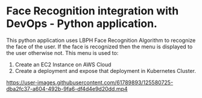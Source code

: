 # Face Recognition integration with DevOps - Python application.

This python application uses LBPH Face Recognition Algorithm to recognize the face of the user. If the face is recognized then the menu is displayed to the user otherwise not. This menu is used to:

1. Create an EC2 Instance on AWS Cloud
2. Create a deployment and expose that deployment in Kubernetes Cluster.





https://user-images.githubusercontent.com/61789893/125580725-dba2fc37-a604-492b-9fa6-df4d4e9d20dd.mp4


